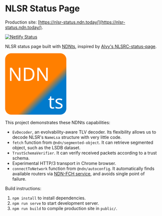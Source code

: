 # NLSR Status Page

Production site: [https://nlsr-status.ndn.today/](https://nlsr-status.ndn.today/).

[![Netlify Status](https://api.netlify.com/api/v1/badges/39272f39-d775-4314-8573-6d70ee8d8a7a/deploy-status)](https://nlsr-status.ndn.today/)

NLSR status page built with [NDNts](https://yoursunny.com/p/NDNts/), inspired by [Alvy's NLSRC-status-page](https://github.com/alvyC/NLSR-status-page).

![NDNts logo](public/logo.svg)

This project demonstrates these NDNts capabilities:

* `EvDecoder`, an evolvability-aware TLV decoder.
  Its flexibility allows us to decode NLSR's `NameLsa` structure with very little code.
* `fetch` function from `@ndn/segmented-object`.
  It can retrieve segmented object, such as the LSDB dataset.
* `TrustSchemaVerifier`.
  It can verify received packets according to a trust schema.
* Experimental HTTP/3 transport in Chrome browser.
* `connectToNetwork` function from `@ndn/autoconfig`.
  It automatically finds available routers via [NDN-FCH service](https://github.com/11th-ndn-hackathon/ndn-fch), and avoids single point of failure.

Build instructions:

1. `npm install` to install dependencies.
2. `npm run serve` to start development server.
3. `npm run build` to compile production site in `public/`.
